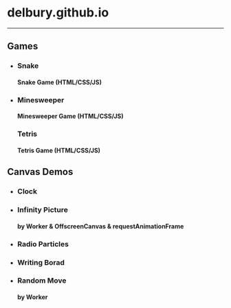 # delbury.github.io
------------------------
## **Games**
+ ### Snake
  #### Snake Game (HTML/CSS/JS)
+ ### Minesweeper
  #### Minesweeper Game (HTML/CSS/JS)
  ### Tetris
  #### Tetris Game (HTML/CSS/JS)
  
## **Canvas Demos**
+ ### Clock
+ ### Infinity Picture
  #### by Worker & OffscreenCanvas & requestAnimationFrame
+ ### Radio Particles
+ ### Writing Borad
+ ### Random Move
  #### by Worker
